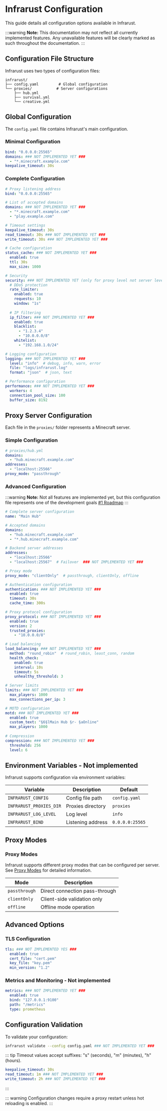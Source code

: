 # Infrarust Configuration

This guide details all configuration options available in Infrarust.

:::warning
**Note:** This documentation may not reflect all currently implemented features. Any unavailable features will be clearly marked as such throughout the documentation.
:::

## Configuration File Structure

Infrarust uses two types of configuration files:

```
infrarust/
├── config.yaml         # Global configuration
└── proxies/           # Server configurations
    ├── hub.yml
    ├── survival.yml
    └── creative.yml
```

## Global Configuration

The `config.yaml` file contains Infrarust's main configuration.

### Minimal Configuration

```yaml
bind: "0.0.0.0:25565"
domains: ### NOT IMPLEMENTED YET ###
  - "*.minecraft.example.com"
keepalive_timeout: 30s
```

### Complete Configuration

```yaml
# Proxy listening address
bind: "0.0.0.0:25565"

# List of accepted domains
domains: ### NOT IMPLEMENTED YET ###
  - "*.minecraft.example.com"
  - "play.example.com"

# Timeout settings
keepalive_timeout: 30s
read_timeout: 30s ### NOT IMPLEMENTED YET ###
write_timeout: 30s ### NOT IMPLEMENTED YET ###

# Cache configuration
status_cache: ### NOT IMPLEMENTED YET ###
  enabled: true
  ttl: 30s
  max_size: 1000

# Security
security: ### NOT IMPLEMENTED YET (only for proxy level not server level) ###
  # DDoS protection
  rate_limiter:
    enabled: true
    requests: 10
    window: "1s"
  
  # IP filtering
  ip_filter: ### NOT IMPLEMENTED YET ###
    enabled: true
    blacklist:
      - "1.2.3.4"
      - "10.0.0.0/8"
    whitelist:
      - "192.168.1.0/24"

# Logging configuration
logging: ### NOT IMPLEMENTED YET ###
  level: "info"  # debug, info, warn, error
  file: "logs/infrarust.log"
  format: "json"  # json, text

# Performance configuration
performance: ### NOT IMPLEMENTED YET ###
  workers: 4
  connection_pool_size: 100
  buffer_size: 8192
```

## Proxy Server Configuration

Each file in the `proxies/` folder represents a Minecraft server.

### Simple Configuration

```yaml
# proxies/hub.yml
domains:
  - "hub.minecraft.example.com"
addresses:
  - "localhost:25566"
proxy_mode: "passthrough"
```

### Advanced Configuration

:::warning
**Note:** Not all features are implemented yet, but this configuration file represents one of the development goals
[#1 Roadmap](https://github.com/Shadowner/Infrarust/issues/1)
:::

```yaml
# Complete server configuration
name: "Main Hub"

# Accepted domains
domains:
  - "hub.minecraft.example.com"
  - "*.hub.minecraft.example.com"

# Backend server addresses
addresses:
  - "localhost:25566"
  - "localhost:25567"  # Failover  ### NOT IMPLEMENTED YET ###

# Proxy mode
proxy_mode: "clientOnly"  # passthrough, clientOnly, offline

# Authentication configuration
authentication: ### NOT IMPLEMENTED YET ###
  enabled: true
  timeout: 30s
  cache_time: 300s

# Proxy protocol configuration
proxy_protocol: ### NOT IMPLEMENTED YET ###
  enabled: true
  version: 2
  trusted_proxies:
    - "10.0.0.0/8"

# Load balancing
load_balancing: ### NOT IMPLEMENTED YET ###
  method: "round_robin"  # round_robin, least_conn, random
  health_check:
    enabled: true
    interval: 10s
    timeout: 5s
    unhealthy_threshold: 3

# Server limits
limits: ### NOT IMPLEMENTED YET ###
  max_players: 1000
  max_connections_per_ip: 3

# MOTD configuration
motd: ### NOT IMPLEMENTED YET ###
  enabled: true
  custom_text: "§6§lMain Hub §r- §aOnline"
  max_players: 1000
  
# Compression
compression: ### NOT IMPLEMENTED YET ###
  threshold: 256
  level: 6
```

## Environment Variables - Not implemented

Infrarust supports configuration via environment variables:

| Variable | Description | Default |
|----------|-------------|---------|
| `INFRARUST_CONFIG` | Config file path | `config.yaml` |
| `INFRARUST_PROXIES_DIR` | Proxies directory | `proxies` |
| `INFRARUST_LOG_LEVEL` | Log level | `info` |
| `INFRARUST_BIND` | Listening address | `0.0.0.0:25565` |

## Proxy Modes

### Proxy Modes

Infrarust supports different proxy modes that can be configured per server. See [Proxy Modes](/proxy/) for detailed information.

| Mode | Description |
|------|-------------|
| `passthrough` | Direct connection pass-through |
| `clientOnly` | Client-side validation only |
| `offline` | Offline mode operation |

## Advanced Options

### TLS Configuration

```yaml
tls: ### NOT IMPLEMENTED YES ###
  enabled: true
  cert_file: "cert.pem"
  key_file: "key.pem"
  min_version: "1.2"
```

### Metrics and Monitoring - Not implemented

```yaml
metrics: ### NOT IMPLEMENTED YET ###
  enabled: true
  bind: "127.0.0.1:9100"
  path: "/metrics"
  type: prometheus
```

## Configuration Validation

To validate your configuration:

```bash
infrarust validate --config config.yaml ### NOT IMPLEMENTED YET ###
```

::: tip
Timeout values accept suffixes: "s" (seconds), "m" (minutes), "h" (hours).

```yaml
keepalive_timeout: 30s
read_timeout: 1m ### NOT IMPLEMENTED YET ###
write_timeout: 2h ### NOT IMPLEMENTED YET ###
```
:::

::: warning
Configuration changes require a proxy restart unless hot reloading is enabled.
:::
